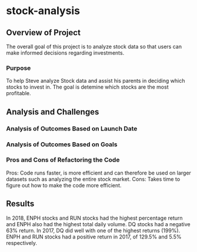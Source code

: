 # stock-analysis


## Overview of Project

The overall goal of this project is to analyze stock data so that users can make informed decisions regarding investments. 

### Purpose

To help Steve analyze Stock data and assist his parents in deciding which stocks to invest in. The goal is detemine which stocks are the most profitable. 

## Analysis and Challenges

### Analysis of Outcomes Based on Launch Date
 
### Analysis of Outcomes Based on Goals

### Pros and Cons of Refactoring the Code
Pros: Code runs faster, is more efficient and can therefore be used on larger datasets such as analyzing the entire stock market. 
Cons: Takes time to figure out how to make the code more efficient. 

## Results
In 2018, ENPH stocks and RUN stocks had the highest percentage return and ENPH also had the highest total daily volume. DQ stocks had a negative 63% return.
In 2017, DQ did well with one of the highest returns (199%). ENPH and RUN stocks had a positive return in 2017, of 129.5% and 5.5% respectively. 
